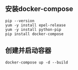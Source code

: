 ## 安装docker-compose
```
pip --version
yum -y install epel-release
yum -y install python-pip
pip install docker-compose
```

## 创建并启动容器
```
docker-compose up -d --build
```
